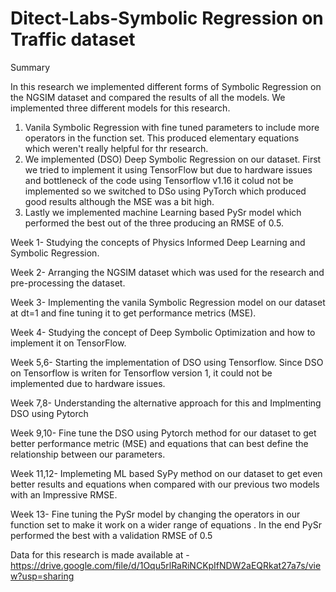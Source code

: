 # Ditect-Labs-Symbolic Regression on Traffic dataset

Summary 

In this research we implemented different forms of Symbolic Regression on the NGSIM dataset and compared the results of all the models. We implemented three different models for this research. 
1) Vanila Symbolic Regression with fine tuned parameters to include more operators in the function set. This produced elementary equations which weren't really helpful for thr research.
2) We implemented (DSO) Deep Symbolic Regression on our dataset. First we tried to implement it using TensorFlow but due to hardware issues and bottleneck of the code using Tensorflow v1.16 it colud not be implemented so we switched to DSo using PyTorch which produced good results although the MSE was a bit high.
3) Lastly we implemented machine Learning based PySr model which performed the best out of the three producing an RMSE of 0.5.



Week 1- Studying the concepts of Physics Informed Deep Learning and Symbolic Regression.

Week 2- Arranging the NGSIM dataset which was used for the research and pre-processing the dataset.

Week 3- Implementing the vanila Symbolic Regression model on our dataset at dt=1 and fine tuning it to get performance metrics (MSE). 

Week 4- Studying the concept of Deep Symbolic Optimization and how to implement it on TensorFlow.

Week 5,6- Starting the implementation of DSO using Tensorflow. Since DSO on Tensorflow is writen for Tensorflow version 1, it could not be implemented due to hardware issues.

Week 7,8- Understanding the alternative approach for this  and Implmenting DSO using Pytorch

Week 9,10- Fine tune the DSO using Pytorch method for our dataset to get better performance metric (MSE) and equations that can best define the relationship between our parameters.

Week 11,12- Implemeting ML based SyPy method on our dataset to get even better results and equations when compared with our previous two models with an Impressive RMSE.

Week 13- Fine tuning the PySr model by changing the operators in our function set to make it work on a wider range of equations . In the end PySr performed the best with a validation RMSE of 0.5


Data for this research is made available at - https://drive.google.com/file/d/1Oqu5rlRaRiNCKpIfNDW2aEQRkat27a7s/view?usp=sharing
